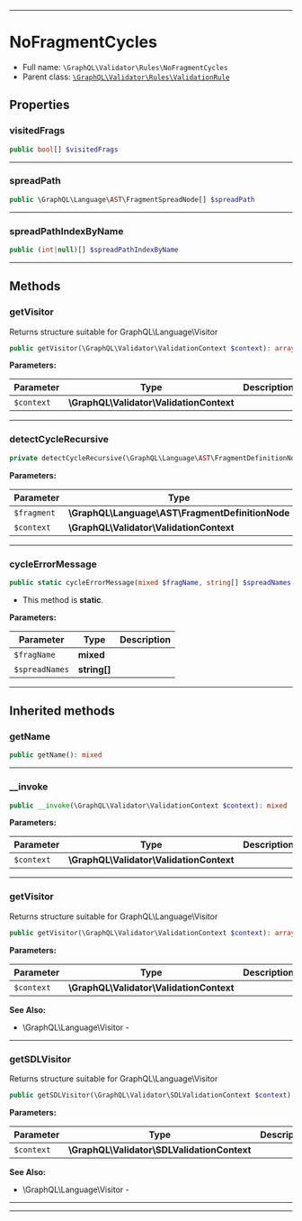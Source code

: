 ***

# NoFragmentCycles





* Full name: `\GraphQL\Validator\Rules\NoFragmentCycles`
* Parent class: [`\GraphQL\Validator\Rules\ValidationRule`](./ValidationRule.md)



## Properties


### visitedFrags



```php
public bool[] $visitedFrags
```






***

### spreadPath



```php
public \GraphQL\Language\AST\FragmentSpreadNode[] $spreadPath
```






***

### spreadPathIndexByName



```php
public (int|null)[] $spreadPathIndexByName
```






***

## Methods


### getVisitor

Returns structure suitable for GraphQL\Language\Visitor

```php
public getVisitor(\GraphQL\Validator\ValidationContext $context): array
```








**Parameters:**

| Parameter | Type | Description |
|-----------|------|-------------|
| `$context` | **\GraphQL\Validator\ValidationContext** |  |




***

### detectCycleRecursive



```php
private detectCycleRecursive(\GraphQL\Language\AST\FragmentDefinitionNode $fragment, \GraphQL\Validator\ValidationContext $context): mixed
```








**Parameters:**

| Parameter | Type | Description |
|-----------|------|-------------|
| `$fragment` | **\GraphQL\Language\AST\FragmentDefinitionNode** |  |
| `$context` | **\GraphQL\Validator\ValidationContext** |  |




***

### cycleErrorMessage



```php
public static cycleErrorMessage(mixed $fragName, string[] $spreadNames = []): mixed
```



* This method is **static**.




**Parameters:**

| Parameter | Type | Description |
|-----------|------|-------------|
| `$fragName` | **mixed** |  |
| `$spreadNames` | **string[]** |  |




***


## Inherited methods


### getName



```php
public getName(): mixed
```











***

### __invoke



```php
public __invoke(\GraphQL\Validator\ValidationContext $context): mixed
```








**Parameters:**

| Parameter | Type | Description |
|-----------|------|-------------|
| `$context` | **\GraphQL\Validator\ValidationContext** |  |




***

### getVisitor

Returns structure suitable for GraphQL\Language\Visitor

```php
public getVisitor(\GraphQL\Validator\ValidationContext $context): array
```








**Parameters:**

| Parameter | Type | Description |
|-----------|------|-------------|
| `$context` | **\GraphQL\Validator\ValidationContext** |  |



**See Also:**

* \GraphQL\Language\Visitor - 

***

### getSDLVisitor

Returns structure suitable for GraphQL\Language\Visitor

```php
public getSDLVisitor(\GraphQL\Validator\SDLValidationContext $context): array
```








**Parameters:**

| Parameter | Type | Description |
|-----------|------|-------------|
| `$context` | **\GraphQL\Validator\SDLValidationContext** |  |



**See Also:**

* \GraphQL\Language\Visitor - 

***


***

